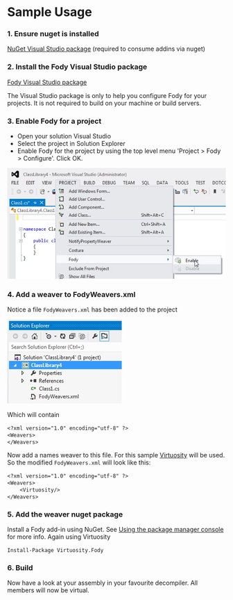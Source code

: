 # Sample Usage

### 1. Ensure nuget is installed 

[NuGet Visual Studio package](http://visualstudiogallery.msdn.microsoft.com/27077b70-9dad-4c64-adcf-c7cf6bc9970c) (required to consume addins via nuget)

### 2. Install the Fody Visual Studio package 

[Fody Visual Studio package](http://visualstudiogallery.msdn.microsoft.com/074a2a26-d034-46f1-8fe1-0da97265eb7a) 

The Visual Studio package is only to help you configure Fody for your projects. It is not required to build on your machine or build servers.

### 3. Enable Fody for a project 

  * Open your solution Visual Studio
  * Select the project in Solution Explorer
  * Enable Fody for the project by using the top level menu 'Project > Fody > Configure'. Click OK. 
  
  ![ProjectEnable.jpg](ProjectEnable.jpg)
  
### 4. Add a weaver to FodyWeavers.xml
  
Notice a file `FodyWeavers.xml` has been added to the project

  ![FodyWeaversInProject.jpg](FodyWeaversInProject.jpg)

Which will contain

    <?xml version="1.0" encoding="utf-8" ?>
    <Weavers>
    </Weavers>

Now add a names weaver to this file. For this sample [Virtuosity](https://github.com/SimonCropp/Virtuosity) will be used. So the modified `FodyWeavers.xml` will look like this:

    <?xml version="1.0" encoding="utf-8" ?>
    <Weavers>
        <Virtuosity/> 
    </Weavers>

### 5. Add the weaver nuget package

Install a Fody add-in using NuGet. See [Using the package manager console](http://docs.nuget.org/docs/start-here/using-the-package-manager-console) for more info. Again using Virtuosity

    Install-Package Virtuosity.Fody

### 6. Build

Now have a look at your assembly in your favourite decompiler. All members will now be virtual.
